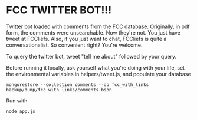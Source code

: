 FCC TWITTER BOT!!!
==========

Twitter bot loaded with comments from the FCC database. Originally, in pdf form, the comments were unsearchable. Now they're not. You just have tweet at FCCliefs. Also, if you just want to chat, FCCliefs is quite a conversationalist. So convenient right? You're welcome.

To query the twitter bot, tweet "tell me about" followed by your query.

Before running it locally, ask yourself what you're doing with your life, set the environmental variables in helpers/tweet.js, and populate your database 

```
mongorestore --collection comments --db fcc_with_links backup/dump/fcc_with_links/comments.bson
```

Run with
```
node app.js
```
